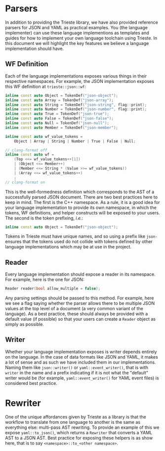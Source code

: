 # Parsers

In addition to providing the Trieste library, we have also provided reference parsers for JSON and YAML as practical examples. You (the language implementer) can use these language implementions as templates and guides for how to implement your own language toolchain using Trieste. In this document we will highlight the key features we believe a language implementation should have.

## WF Definition

Each of the language implementations exposes various things in their respective namespaces. For example, the JSON implementation exposes this WF definition at `trieste::json::wf`:

```c++
inline const auto Object = TokenDef("json-object");
inline const auto Array = TokenDef("json-array");
inline const auto String = TokenDef("json-string", flag::print);
inline const auto Number = TokenDef("json-number", flag::print);
inline const auto True = TokenDef("json-true");
inline const auto False = TokenDef("json-false");
inline const auto Null = TokenDef("json-null");
inline const auto Member = TokenDef("json-member");

inline const auto wf_value_tokens =
    Object | Array | String | Number | True | False | Null;

// clang-format off
inline const auto wf =
    (Top <<= wf_value_tokens++[1])
    | (Object <<= Member++)
    | (Member <<= String * (Value >>= wf_value_tokens))
    | (Array <<= wf_value_tokens++)
    ;
// clang-format on
```

This is the well-formedness definition which corresponds to the AST of a successfully parsed JSON document. There are two best practices here to keep in mind. The first is the C++ namespace. As a rule, it is a good idea for your language implementation to provide its own namespace, in which the tokens, WF definitions, and helper constructs will be exposed to your users. The second is the token prefixing, *i.e.*:

```c++
inline const auto Object = TokenDef("json-object");
```

Tokens in Trieste must have unique names, and so using a prefix like `json-` ensures that the tokens used do not collide with tokens defined by other language implementations which may be at use in the project.

## Reader

Every language implementation should expose a reader in its namespace. For example, here is the one for JSON:

```c++
Reader reader(bool allow_multiple = false);
```

Any parsing settings should be passed to this method. For example, here we see a flag saying whether the parser allows there to be multiple JSON values at the top level of a document (a very common variant of the language). As a best practice, these should always be provided with a default value (if possible) so that your users can create a `Reader` object as simply as possible.

## Writer

Whether your language implementation exposes is writer depends entirely on the language. In the case of data formats like JSON and YAML, it makes a lot of sense and as such we have included them in our implementations. Naming them like `json::writer()` or `yaml::event_writer()`, that is with `writer` in the name and a prefix indicating if it is not what the "default" writer would be (for example, `yaml::event_writer()` for YAML event files) is considered best practice.

# Rewriter

One of the unique affordances given by Trieste as a library is that the workflow to translate from one language to another is the same as everything else: multi-pass AST rewriting. To provide an example of this we expose `yaml::to_json()`, which returns a `Rewriter` that converts a YAML AST to a JSON AST. Best practice for exposing these helpers is as show here, that is to say `<namespace>::to_<other namespace>`.
